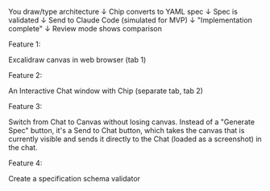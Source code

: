 You draw/type architecture
    ↓
Chip converts to YAML spec
    ↓
Spec is validated
    ↓
Send to Claude Code (simulated for MVP)
    ↓
"Implementation complete"
    ↓
Review mode shows comparison





Feature 1:

Excalidraw canvas in web browser (tab 1)


Feature 2:

An Interactive Chat window with Chip (separate tab, tab 2)


Feature 3:

Switch from Chat to Canvas without losing canvas. Instead of a "Generate Spec" button, it's a Send to Chat button, which takes the canvas that is currently visible and sends it directly to the Chat (loaded as a screenshot) in the chat.


Feature 4: 

Create a specification schema validator
